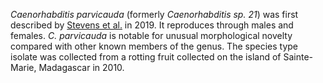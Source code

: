 _Caenorhabditis parvicauda_ (formerly _Caenorhabditis sp. 21_) was first described by [Stevens et al.](https://pubmed.ncbi.nlm.nih.gov/31007946/) in 2019. It reproduces through males and females. _C. parvicauda_ is notable for unusual morphological novelty compared with other known members of the genus. The species type isolate was collected from a rotting fruit collected on the island of Sainte-Marie, Madagascar in 2010.
